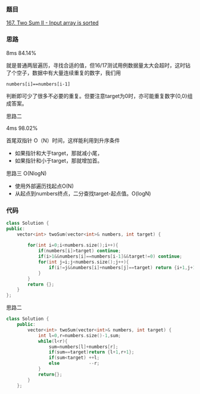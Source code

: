 ### 题目
[167. Two Sum II - Input array is sorted](https://leetcode-cn.com/problems/two-sum-ii-input-array-is-sorted/submissions/)
### 思路
8ms 84.14%

就是普通两层遍历，寻找合适的值，但16/17测试用例数据量太大会超时，这时钻了个空子，数据中有大量连续重复的数字，我们用

```numbers[i]==numbers[i-1]```

判断即可少了很多不必要的重复。但要注意target为0时，亦可能重复数字{0,0}组成答案。

思路二

4ms 98.02%

首尾双指针 O（N）时间，这样能利用到升序条件
+ 如果指针和大于target，那就减小尾，
+ 如果指针和小于target，那就增加首。

思路三 O(NlogN)

+ 使用外部遍历找起点O(N)
+ 从起点到numbers终点，二分查找target-起点值。O(logN)
### 代码
```c++
class Solution {
public:
    vector<int> twoSum(vector<int>& numbers, int target) {
        
        for(int i=0;i<numbers.size();i++){
            if(numbers[i]>target) continue;
            if(i>1&&numbers[i]==numbers[i-1]&&target!=0) continue;
            for(int j=i;j<numbers.size();j++){
                if(i!=j&&numbers[i]+numbers[j]==target) return {i+1,j+1};
            }
        }
        return {};
    }
};
```
思路二
```c++
class Solution {
    public:
        vector<int> twoSum(vector<int>& numbers, int target) {
            int l=0,r=numbers.size()-1,sum;
            while(l<r){
                sum=numbers[l]+numbers[r];
                if(sum==target)return {l+1,r+1};
                if(sum<target) ++l;
                else           --r;
            }
            return{};
        }
    };
```
